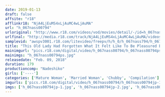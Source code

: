 ```yaml
---
date: 2019-01-13
draft: false
affsite: "r18"
afflinkr18: "NjA4LjEuMS4xLjAuMC4wLjAuMA"
url: "h_067nass00794"
urloriginal: "http://www.r18.com/videos/vod/movies/detail/-/id=h_067nass00794"
urlfinal: "http://media.r18.com/track/NjA4LjEuMS4xLjAuMC4wLjAuMA/videos/vod/movies/detail/-/id=h_067nass00794"
samplevid: "awspv3001.r18.com/litevideo/freepv/h/h_0/h_067nass794/h_067nass794_dmb_w.mp4"
title: "This Old Lady Had Forgotten What It Felt Like To Be Pleasured By A Man After Age 50, But If She Could Be Fucked By A Real Man Just One More Time... She Would Love To Get Furiously Fucked To Oblivion Like Young Lovers In Raw And Deep And Rich Sexual Passion"
mainimgurl: "pics.r18.com/digital/video/h_067nass00794/h_067nass00794ps.jpg"
mainimgs: "h_067nass00794ps.jpg"
releasedate: "Feb. 09, 2018"
duration: 179
productioncomp: "Nadeshiko"
girls: ['----']
categories: ['Mature Woman', 'Married Woman', 'Chubby', 'Compilation']
imgurls: ['pics.r18.com/digital/video/h_067nass00794/h_067nass00794jp-1.jpg', 'pics.r18.com/digital/video/h_067nass00794/h_067nass00794jp-2.jpg', 'pics.r18.com/digital/video/h_067nass00794/h_067nass00794jp-3.jpg', 'pics.r18.com/digital/video/h_067nass00794/h_067nass00794jp-4.jpg', 'pics.r18.com/digital/video/h_067nass00794/h_067nass00794jp-5.jpg', 'pics.r18.com/digital/video/h_067nass00794/h_067nass00794jp-6.jpg', 'pics.r18.com/digital/video/h_067nass00794/h_067nass00794jp-7.jpg', 'pics.r18.com/digital/video/h_067nass00794/h_067nass00794jp-8.jpg', 'pics.r18.com/digital/video/h_067nass00794/h_067nass00794jp-9.jpg', 'pics.r18.com/digital/video/h_067nass00794/h_067nass00794jp-10.jpg', 'pics.r18.com/digital/video/h_067nass00794/h_067nass00794jp-11.jpg', 'pics.r18.com/digital/video/h_067nass00794/h_067nass00794jp-12.jpg', 'pics.r18.com/digital/video/h_067nass00794/h_067nass00794jp-13.jpg', 'pics.r18.com/digital/video/h_067nass00794/h_067nass00794jp-14.jpg', 'pics.r18.com/digital/video/h_067nass00794/h_067nass00794jp-15.jpg', 'pics.r18.com/digital/video/h_067nass00794/h_067nass00794jp-16.jpg', 'pics.r18.com/digital/video/h_067nass00794/h_067nass00794jp-17.jpg', 'pics.r18.com/digital/video/h_067nass00794/h_067nass00794jp-18.jpg', 'pics.r18.com/digital/video/h_067nass00794/h_067nass00794jp-19.jpg', 'pics.r18.com/digital/video/h_067nass00794/h_067nass00794jp-20.jpg']
imgs: ['h_067nass00794jp-1.jpg', 'h_067nass00794jp-2.jpg', 'h_067nass00794jp-3.jpg', 'h_067nass00794jp-4.jpg', 'h_067nass00794jp-5.jpg', 'h_067nass00794jp-6.jpg', 'h_067nass00794jp-7.jpg', 'h_067nass00794jp-8.jpg', 'h_067nass00794jp-9.jpg', 'h_067nass00794jp-10.jpg', 'h_067nass00794jp-11.jpg', 'h_067nass00794jp-12.jpg', 'h_067nass00794jp-13.jpg', 'h_067nass00794jp-14.jpg', 'h_067nass00794jp-15.jpg', 'h_067nass00794jp-16.jpg', 'h_067nass00794jp-17.jpg', 'h_067nass00794jp-18.jpg', 'h_067nass00794jp-19.jpg', 'h_067nass00794jp-20.jpg']
---
```

